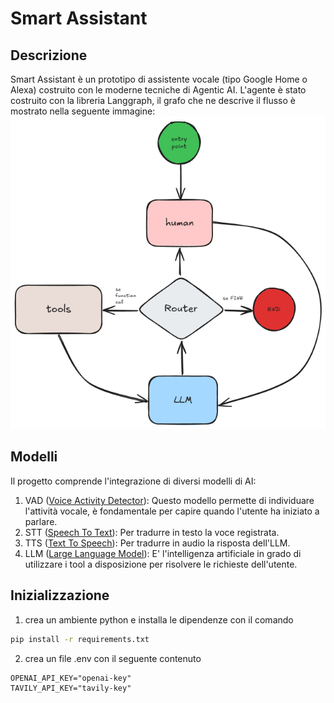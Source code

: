 # Smart Assistant

## Descrizione
Smart Assistant è un prototipo di assistente vocale (tipo Google Home o Alexa) costruito con le moderne tecniche di Agentic AI.
L'agente è stato costruito con la libreria Langgraph, il grafo che ne descrive il flusso è mostrato nella seguente immagine:
![graph](graph.png "Grafo che descrive il flusso dell'agente")

## Modelli
Il progetto comprende l'integrazione di diversi modelli di AI:
1. VAD ([Voice Activity Detector](https://github.com/snakers4/silero-vad)):
Questo modello permette di individuare l'attività vocale, è fondamentale per capire quando l'utente ha iniziato a parlare.
2. STT ([Speech To Text](https://github.com/SYSTRAN/faster-whisper)):
Per tradurre in testo la voce registrata.
3. TTS ([Text To Speech](https://pypi.org/project/pyttsx3/)):
Per tradurre in audio la risposta dell'LLM.
4. LLM ([Large Language Model](https://platform.openai.com/docs/api-reference/introduction)):
E' l'intelligenza artificiale in grado di utilizzare i tool a disposizione per risolvere le richieste dell'utente.

## Inizializzazione
1. crea un ambiente python e installa le dipendenze con il comando
```bash
pip install -r requirements.txt
```
2. crea un file .env con il seguente contenuto
```
OPENAI_API_KEY="openai-key"
TAVILY_API_KEY="tavily-key"
```